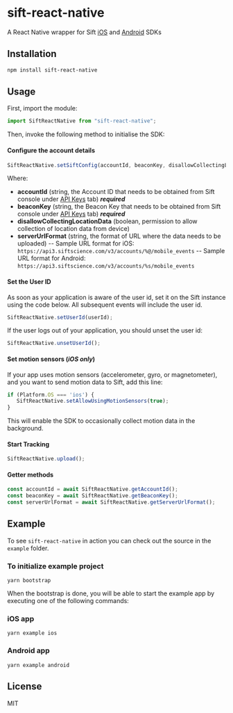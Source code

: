 ﻿
# sift-react-native

A React Native wrapper for Sift  [iOS](https://github.com/SiftScience/sift-ios) and [Android](https://github.com/SiftScience/sift-android) SDKs

## Installation

```sh
npm install sift-react-native
```

## Usage
First, import the module:
```js
import SiftReactNative from "sift-react-native";
```
Then, invoke the following method to initialise the SDK:
#### Configure the account details
```js
SiftReactNative.setSiftConfig(accountId, beaconKey, disallowCollectingLocationData, serverUrlFormat);
```
Where:
- **accountId** (string, the Account ID that needs to be obtained from Sift console under [API Keys](https://console.sift.com/developer/api-keys) tab) **_required_**
- **beaconKey** (string, the Beacon Key that needs to be obtained from Sift console under [API Keys](https://console.sift.com/developer/api-keys) tab) **_required_**
- **disallowCollectingLocationData** (boolean, permission to allow collection of location data from device)
- **serverUrlFormat** (string, the format of URL where the data needs to be uploaded)
-- Sample URL format for iOS: `https://api3.siftscience.com/v3/accounts/%@/mobile_events`
-- Sample URL format for Android: `https://api3.siftscience.com/v3/accounts/%s/mobile_events`

#### Set the User ID
As soon as your application is aware of the user id, set it on the Sift instance using the code below. All subsequent events will include the user id.
```js
SiftReactNative.setUserId(userId);
```
If the user logs out of your application, you should unset the user id:
```js    
SiftReactNative.unsetUserId();
```
#### Set motion sensors (_iOS only_)
If your app uses motion sensors (accelerometer, gyro, or magnetometer), and you want to send motion data to Sift, add this line:
```js 
if (Platform.OS === 'ios') {
   SiftReactNative.setAllowUsingMotionSensors(true);
}
```
This will enable the SDK to occasionally collect motion data in the background.
#### Start Tracking
```js    
SiftReactNative.upload();
```


#### Getter methods
```js
const accountId = await SiftReactNative.getAccountId();
const beaconKey = await SiftReactNative.getBeaconKey();
const serverUrlFormat = await SiftReactNative.getServerUrlFormat();
```
## Example

To see `sift-react-native` in action you can check out the source in the `example` folder.

### To initialize example project

    yarn bootstrap

When the bootstrap is done, you will be able to start the example app by executing one of the following commands:
### iOS app

    yarn example ios

### Android app

    yarn example android

## License

MIT

